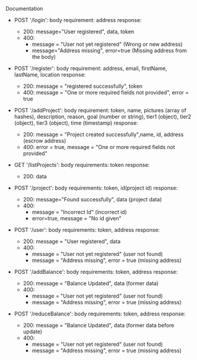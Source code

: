 Documentation

- POST '/login':
  body requirement: address
  response: 
    - 200: message="User registered", data, token
    - 400:
        - message = "User not yet registered" (Wrong or new address)
        - message="Address missing", error=true (Missing address from the body)

- POST '/register':
  body requirement: address, email, firstName, lastName, location
  response:
    - 200: message = "registered successfully", token
    - 400: message = "One or more required fields not provided", error = true

- POST '/addProject':
  body requirement: token, name, pictures (array of hashes), description, reason, goal (number or string), tier1 (object), tier2 (object), tier3 (object), time (timestamp)
  response:
    - 200: message = "Project created successfully",name, id, address (escrow address)
    - 400: error = true, message = "One or more required fields not provided"

- GET '/listProjects':
  body requirements: token
  response:
    - 200: data

- POST '/project':
  body requirements: token, id(project id)
  response:
    - 200: message="Found successfully", data (project data)
    - 400: 
        - message = "Incorrect Id" (incorrect id)
        - error=true, message = "No id given"

- POST '/user':
  body requirements: token, address
  response: 
    - 200: message = "User registered", data
    - 400: 
      - message = "User not yet registered" (user not found)
      - message = "Address missing", error = true (missing address)

- POST '/addBalance':
  body requirements: token, address
  response: 
    - 200: message = "Balance Updated", data (former data)
    - 400: 
      - message = "User not yet registered" (user not found)
      - message = "Address missing", error = true (missing address)

- POST '/reduceBalance':
  body requirements: token, address
  response: 
    - 200: message = "Balance Updated", data (former data before update)
    - 400: 
      - message = "User not yet registered" (user not found)
      - message = "Address missing", error = true (missing address)